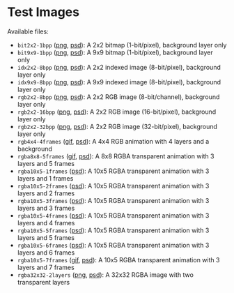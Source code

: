# Test Images

Available files:

* `bit2x2-1bpp` ([png](png/bit2x2-1bpp.png), [psd](psd/bit2x2-1bpp.psd)): A 2x2 bitmap (1-bit/pixel), background layer only
* `bit9x9-1bpp` ([png](png/bit9x9-1bpp.png), [psd](psd/bit9x9-1bpp.psd)): A 9x9 bitmap (1-bit/pixel), background layer only
* `idx2x2-8bpp` ([png](png/idx2x2-8bpp.png), [psd](psd/idx2x2-8bpp.psd)): A 2x2 indexed image (8-bit/pixel), background layer only
* `idx9x9-8bpp` ([png](png/idx9x9-8bpp.png), [psd](psd/idx9x9-8bpp.psd)): A 9x9 indexed image (8-bit/pixel), background layer only
* `rgb2x2-8bpp` ([png](png/rgb2x2-8bpp.png), [psd](psd/rgb2x2-8bpp.psd)): A 2x2 RGB image (8-bit/channel), background layer only
* `rgb2x2-16bpp` ([png](png/rgb2x2-16bpp.png), [psd](psd/rgb2x2-16bpp.psd)): A 2x2 RGB image (16-bit/pixel), background layer only
* `rgb2x2-32bpp` ([png](png/rgb2x2-32bpp.png), [psd](psd/rgb2x2-32bpp.psd)): A 2x2 RGB image (32-bit/pixel), background layer only
* `rgb4x4-4frames` ([gif](gif/rgb4x4-4frames.gif), [psd](psd/rgb4x4-4frames.psd)): A 4x4 RGB animation with 4 layers and a background
* `rgba8x8-5frames` ([gif](gif/rgba8x8-5frames.gif), [psd](psd/rgba8x8-5frames.psd)): A 8x8 RGBA transparent animation with 3 layers and 5 frames
* `rgba10x5-1frames` ([psd](psd/rgba10x5-1frames.psd)): A 10x5 RGBA transparent animation with 3 layers and 1 frames
* `rgba10x5-2frames` ([psd](psd/rgba10x5-2frames.psd)): A 10x5 RGBA transparent animation with 3 layers and 2 frames
* `rgba10x5-3frames` ([psd](psd/rgba10x5-3frames.psd)): A 10x5 RGBA transparent animation with 3 layers and 3 frames
* `rgba10x5-4frames` ([psd](psd/rgba10x5-4frames.psd)): A 10x5 RGBA transparent animation with 3 layers and 4 frames
* `rgba10x5-5frames` ([psd](psd/rgba10x5-5frames.psd)): A 10x5 RGBA transparent animation with 3 layers and 5 frames
* `rgba10x5-6frames` ([psd](psd/rgba10x5-6frames.psd)): A 10x5 RGBA transparent animation with 3 layers and 6 frames
* `rgba10x5-7frames` ([gif](gif/rgba10x5-7frames.gif), [psd](psd/rgba10x5-7frames.psd)): A 10x5 RGBA transparent animation with 3 layers and 7 frames
* `rgba32x32-2layers` ([png](png/rgba32x32-2layers.png), [psd](psd/rgba32x32-2layers.psd)): A 32x32 RGBA image with two transparent layers
